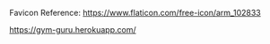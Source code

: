 






Favicon Reference:
https://www.flaticon.com/free-icon/arm_102833


https://gym-guru.herokuapp.com/